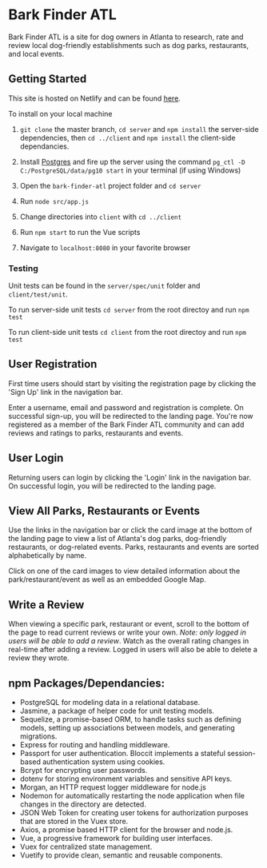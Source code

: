 # Bark Finder ATL

Bark Finder ATL is a site for dog owners in Atlanta to research, rate and review local dog-friendly establishments such as dog parks, restaurants, and local events.

## Getting Started

This site is hosted on Netlify and can be found [here](https://barkfinderatl.netlify.com/#/ "Bark Finder ATL Homepage").

To install on your local machine

1. `git clone` the master branch, `cd server` and `npm install` the server-side dependencies, then `cd ../client` and `npm install` the client-side dependancies.

2. Install [Postgres](https://www.postgresql.org/download/ "Postgres download") and fire up the server using the command `pg_ctl -D C:/PostgreSQL/data/pg10 start` in your terminal (if using Windows)

3. Open the `bark-finder-atl` project folder and `cd server`

4. Run `node src/app.js`

5. Change directories into `client` with `cd ../client`

6. Run `npm start` to run the Vue scripts

7. Navigate to `localhost:8080` in your favorite browser


### Testing
Unit tests can be found in the `server/spec/unit` folder and `client/test/unit`.

To run server-side unit tests `cd server` from the root directoy and run `npm test`

To run client-side unit tests `cd client` from the root directoy and run `npm test`


## User Registration

First time users should start by visiting the registration page by clicking the 'Sign Up' link in the navigation bar.

Enter a username, email and password and registration is complete. On successful sign-up, you will be redirected to the landing page. You're now registered as a member of the Bark Finder ATL community and can add reviews and ratings to parks, restaurants and events.

## User Login

Returning users can login by clicking the 'Login' link in the navigation bar. On successful login, you will be redirected to the landing page.

## View All Parks, Restaurants or Events

Use the links in the navigation bar or click the card image at the bottom of the landing page to view a list of Atlanta's dog parks, dog-friendly restaurants, or dog-related events. Parks, restaurants and events are sorted alphabetically by name. 

Click on one of the card images to view detailed information about the park/restaurant/event as well as an embedded Google Map.

## Write a Review

When viewing a specific park, restaurant or event, scroll to the bottom of the page to read current reviews or write your own. _Note: only logged in users will be able to add a review_. Watch as the overall rating changes in real-time after adding a review. Logged in users will also be able to delete a review they wrote.

## npm Packages/Dependancies:

* PostgreSQL for modeling data in a relational database.
* Jasmine, a package of helper code for unit testing models.
* Sequelize, a promise-based ORM, to handle tasks such as defining models, setting up associations between models, and generating migrations.
* Express for routing and handling middleware.
* Passport for user authentication. Bloccit implements a stateful session-based authentication system using cookies.
* Bcrypt for encrypting user passwords.
* dotenv for storing environment variables and sensitive API keys.
* Morgan, an HTTP request logger middleware for node.js
* Nodemon for automatically restarting the node application when file changes in the directory are detected.
* JSON Web Token for creating user tokens for authorization purposes that are stored in the Vuex store.
* Axios, a promise based HTTP client for the browser and node.js.
* Vue, a progressive framework for building user interfaces.
* Vuex for centralized state management.
* Vuetify to provide clean, semantic and reusable components.
